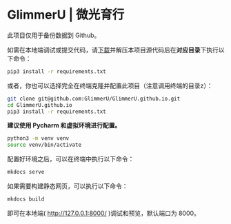 # GlimmerU | 微光育行

此项目仅用于备份数据到 Github。

如需在本地端调试或提交代码，请[下载](https://github.com/GlimmerU/GlimmerU.github.io/archive/refs/heads/main.zip)并解压本项目源代码后在**对应目录**下执行以下命令：

```bash
pip3 install -r requirements.txt
```

或者，你也可以选择完全在终端克隆并配置此项目（注意调用终端的目录z）：

```bash
git clone git@github.com:GlimmerU/GlimmerU.github.io.git
cd GlimmerU.github.io
pip3 install -r requirements.txt
```

**建议使用 Pycharm 和虚拟环境进行配置。**

```bash
python3 -m venv venv
source venv/bin/activate
```

配置好环境之后，可以在终端中执行以下命令：

```bash
mkdocs serve
```

如果需要构建静态网页，可以执行以下命令：

```bash
mkdocs build
```

即可在本地端( http://127.0.0.1:8000/ )调试和预览，默认端口为 8000。
